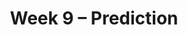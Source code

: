 ---
    title: Week 9 – Prediction
    weekNumber: 9
    days:
      - date: 2024-3-4
        events:
          "**LEC 22**{: .label .label-lecture } Permutation Testing":
            "[CIT 12.3](https://inferentialthinking.com/chapters/12/3/Deflategate.html)" 
          "<small><i><span style='display: inline-block; padding-left: 80px'><b>Keywords:</b> smoking and birth weight, np.random.permutation, shuffling, Deflategate </span></i></small>":
          "**QUIZ 5**{: .label .label-quiz } Quiz 5 covers Lectures 18-21 (excluding Permutation Testing)":
      - date: 2024-3-6
        events:
          "**LEC 23**{: .label .label-lecture } Correlation":
            "[CIT 15.0-15.2](https://inferentialthinking.com/chapters/15/Prediction.html)" 
          "<small><i><span style='display: inline-block; padding-left: 80px'><b>Keywords:</b> association, correlation coefficient (r), predicting heights, regression line in standard units </span></i></small>":
      - date: 2024-3-7
        events:
          
          "**HW 6**{: .label .label-hw } **Hypothesis Testing and Permutation Testing**":
      - date: 2024-3-8
        events:
          "**LEC 24**{: .label .label-lecture } Regression and Least Squares":
            "[CIT 15.2-15.4](https://inferentialthinking.com/chapters/15/2/Regression_Line.html)" 
          "<small><i><span style='display: inline-block; padding-left: 80px'><b>Keywords:</b> regression line in original units, outliers, errors, RMSE, best fit line, least squares </span></i></small>":
          "**PRAC**{: .label .label-practice } [Extra Practice Session](http://practice.dsc10.com)":
---